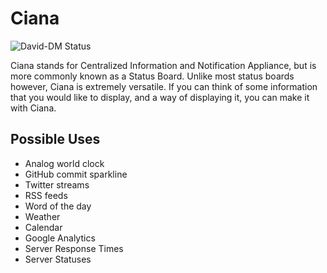 Ciana
=====

![David-DM Status](https://david-dm.org/SpenserJ/Ciana.png "David-DM Status")

Ciana stands for Centralized Information and Notification Appliance, but is
more commonly known as a Status Board. Unlike most status boards however, Ciana
is extremely versatile. If you can think of some information that you would like
to display, and a way of displaying it, you can make it with Ciana.

Possible Uses
-------------

* Analog world clock
* GitHub commit sparkline
* Twitter streams
* RSS feeds
* Word of the day
* Weather
* Calendar
* Google Analytics
* Server Response Times
* Server Statuses
